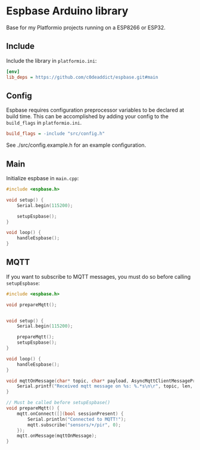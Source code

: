 # Espbase Arduino library

Base for my Platformio projects running on a ESP8266 or ESP32.

## Include

Include the library in `platformio.ini`:

```ini
[env]
lib_deps = https://github.com/c0deaddict/espbase.git#main
```

## Config

Espbase requires configuration preprocessor variables to be declared at build
time. This can be accomplished by adding your config to the `build_flags` in
`platformio.ini`.

```ini
build_flags = -include "src/config.h"
```

See ./src/config.example.h for an example configuration.

## Main

Initialize espbase in `main.cpp`:

```c
#include <espbase.h>

void setup() {
    Serial.begin(115200);

    setupEspbase();
}

void loop() {
    handleEspbase();
}
```

## MQTT

If you want to subscribe to MQTT messages, you must do so before calling
`setupEspbase`:

```c
#include <espbase.h>

void prepareMqtt();


void setup() {
    Serial.begin(115200);

    prepareMqtt();
    setupEspbase();
}

void loop() {
    handleEspbase();
}

void mqttOnMessage(char* topic, char* payload, AsyncMqttClientMessageProperties properties, size_t len, size_t index, size_t total) {
    Serial.printf("Received mqtt message on %s: %.*s\n\r", topic, len, payload);
}

// Must be called before setupEspbase()
void prepareMqtt() {
    mqtt.onConnect([](bool sessionPresent) {
        Serial.println("Connected to MQTT!");
        mqtt.subscribe("sensors/+/pir", 0);
    });
    mqtt.onMessage(mqttOnMessage);
}
```
